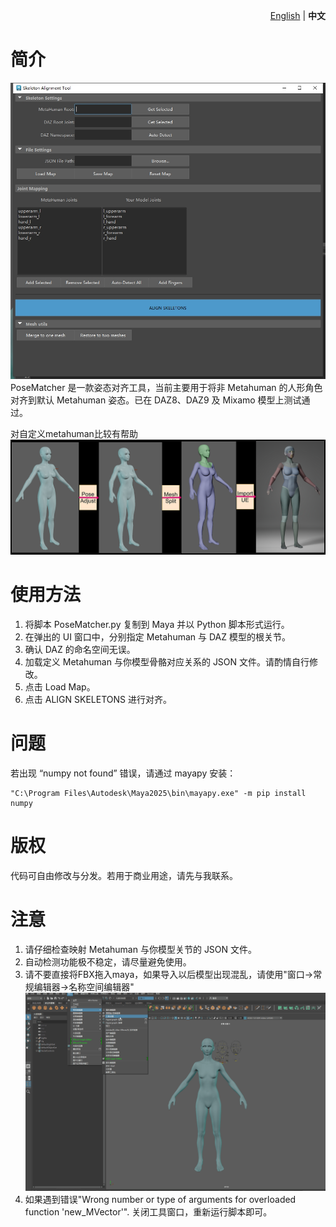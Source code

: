<p align="right">
  <a href="README.md">English</a> |
  <strong>中文</strong>
</p>

# 简介  
![PoseMatcher](Images/PoseMatcher_Preview.png)
PoseMatcher 是一款姿态对齐工具，当前主要用于将非 Metahuman 的人形角色对齐到默认 Metahuman 姿态。已在 DAZ8、DAZ9 及 Mixamo 模型上测试通过。

对自定义metahuman比较有帮助 \
![Result](Images/PoseMatcher_Result.png)

# 使用方法  
1. 将脚本 PoseMatcher.py 复制到 Maya 并以 Python 脚本形式运行。
2. 在弹出的 UI 窗口中，分别指定 Metahuman 与 DAZ 模型的根关节。
3. 确认 DAZ 的命名空间无误。
4. 加载定义 Metahuman 与你模型骨骼对应关系的 JSON 文件。请酌情自行修改。
5. 点击 Load Map。
6. 点击 ALIGN SKELETONS 进行对齐。

# 问题
若出现 “numpy not found” 错误，请通过 mayapy 安装：
```
"C:\Program Files\Autodesk\Maya2025\bin\mayapy.exe" -m pip install numpy
```

# 版权
代码可自由修改与分发。若用于商业用途，请先与我联系。

# 注意
1. 请仔细检查映射 Metahuman 与你模型关节的 JSON 文件。
2. 自动检测功能极不稳定，请尽量避免使用。
3. 请不要直接将FBX拖入maya，如果导入以后模型出现混乱，请使用"窗口->常规编辑器->名称空间编辑器" \
![ImportNote](Images/ImportWithPrefix.gif)
1. 如果遇到错误"Wrong number or type of arguments for overloaded function 'new_MVector'". 关闭工具窗口，重新运行脚本即可。